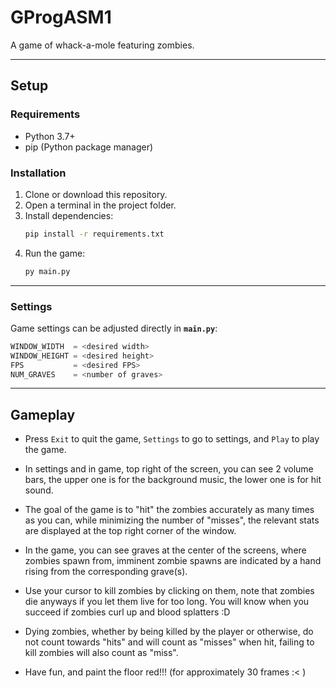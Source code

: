 # GProgASM1
A game of whack-a-mole featuring zombies.

---

## Setup

### Requirements  
- Python 3.7+  
- pip (Python package manager)  

### Installation  
1. Clone or download this repository.  
2. Open a terminal in the project folder.  
3. Install dependencies:  
   ```bash
   pip install -r requirements.txt
   ```  
4. Run the game:  
   ```bash
   py main.py
   ```  

---

### Settings  
Game settings can be adjusted directly in **`main.py`**:  

```python
WINDOW_WIDTH  = <desired width>
WINDOW_HEIGHT = <desired height>
FPS           = <desired FPS>
NUM_GRAVES    = <number of graves>
```  

---

## Gameplay  
- Press `Exit` to quit the game, `Settings` to go to settings, and `Play` to play the game.

- In settings and in game, top right of the screen, you can see 2 volume bars, the upper one is for the background music, the lower one is for hit sound.

- The goal of the game is to "hit" the zombies accurately as many times as you can, while minimizing the number of "misses", the relevant stats are displayed at the top right corner of the window.

- In the game, you can see graves at the center of the screens, where zombies spawn from, imminent zombie spawns are indicated by a hand rising from the corresponding grave(s).

- Use your cursor to kill zombies by clicking on them, note that zombies die anyways if you let them live for too long. You will know when you succeed if zombies curl up and blood splatters :D

- Dying zombies, whether by being killed by the player or otherwise, do not count towards "hits" and will count as "misses" when hit, failing to kill zombies will also count as "miss".

- Have fun, and paint the floor red!!! (for approximately 30 frames :< )